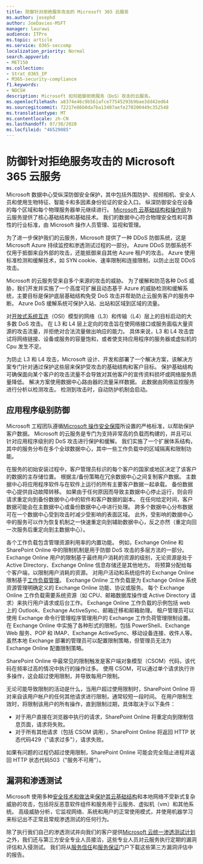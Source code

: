 ```yaml
---
title: 防御针对拒绝服务攻击的 Microsoft 365 云服务
ms.author: josephd
author: JoeDavies-MSFT
manager: laurawi
audience: ITPro
ms.topic: article
ms.service: O365-seccomp
localization_priority: Normal
search.appverid:
- MET150
ms.collection:
- Strat_O365_IP
- M365-security-compliance
f1.keywords:
- NOCSH
description: Microsoft 如何抵御拒绝服务（DoS）攻击的云服务。
ms.openlocfilehash: a8374e46c9b561afce77545293b9bae3dd42ed64
ms.sourcegitcommit: 72217e86b0da7ba13407aefe270200449c352548
ms.translationtype: MT
ms.contentlocale: zh-CN
ms.lasthandoff: 07/30/2020
ms.locfileid: "46529085"
---
```

# <a name="defending-microsoft-365-cloud-services-against-denial-of-service-attacks"></a>防御针对拒绝服务攻击的 Microsoft 365 云服务

Microsoft 数据中心受纵深防御安全保护，其中包括外围防护、视频相机、安全人员和使用生物特征、智能卡和多因素身份验证的安全入口。 纵深防御安全在设备的每个区域和每个物理服务器单元继续进行。 [Microsoft 云基础结构和操作组](https://www.microsoft.com/cloud-platform/global-datacenters)为云服务提供了核心基础结构和基础技术。 我们的数据中心符合物理安全性和可靠性的行业标准，由 Microsoft 操作人员管理、监视和管理。

为了进一步保护我们的云服务，Microsoft 提供了一种 DDoS 防御系统，这是 Microsoft Azure 持续监控和渗透测试过程的一部分。 Azure DDoS 防御系统不仅用于抵御来自外部的攻击，还能抵御来自其他 Azure 租户的攻击。 Azure 使用标准检测和缓解技术，如 SYN cookie、速率限制和连接限制，以防止出现 DDoS 攻击。

Microsoft 的云服务受来自多个来源的攻击的威胁。 为了缓解和防范各种 DoS 威胁，我们开发并实施了一个高度可扩展且动态基于 Azure 的威胁检测和缓解系统，主要目标是保护底层基础结构免受 DoS 攻击并帮助防止云服务客户的服务中断。 Azure DoS 缓解系统可保护入站、出站和区域到区域的流量。

对[开放式系统互连](https://docs.microsoft.com/windows-hardware/drivers/network/windows-network-architecture-and-the-osi-model)（OSI）模型的网络（L3）和传输（L4）层上的目标启动的大多数 DoS 攻击。 在 L3 和 L4 层上定向的攻击旨在使网络接口或服务面临大量资源的攻击流量，并拒绝对合法流量做出响应的能力。 具体来说，L3 和 L4 攻击尝试将网络链接、设备或服务的容量饱和，或者使支持应用程序的服务器或虚拟机的 Cpu 发生不足。

为防止 L3 和 L4 攻击，Microsoft 设计、开发和部署了一个解决方案，该解决方案专门针对通过保护这些层来保护受攻击的基础结构和客户目标。 保护基础结构可确保面向某个客户的攻击流量不会导致对其他客户的宣传资料损坏或网络服务质量降低。 解决方案使用数据中心路由器的流量采样数据。 此数据由网络监控服务进行分析以检测攻击。 检测到攻击时，自动防护机制会启动。

## <a name="application-level-defenses"></a>应用程序级别防御
Microsoft 工程团队遵循[Microsoft 操作安全保障](https://www.microsoft.com/SDL/OperationalSecurityAssurance)所设置的严格标准，以帮助保护客户数据。 Microsoft 的云服务是专门为支持非常高的负载而构建的，并且可以针对应用程序级别的 DoS 攻击进行保护和缓解。 我们实施了一个扩展体系结构，其中的服务分布在多个全球数据中心，其中一些工作负载中的区域隔离和限制功能。

在服务的初始安装过程中，客户管理员标识的每个客户的国家或地区决定了该客户的数据的主存储位置。 根据主/备份策略在冗余数据中心之间复制客户数据。 主数据中心将应用程序软件与在软件上运行的所有主要客户数据一起承载。 备份数据中心提供自动故障转移。 如果由于任何原因而导致主数据中心停止运行，则会将请求重定向到备份数据中心中的软件和客户数据的副本。 在任何给定时间，客户数据可能会在主数据中心或备份数据中心中进行处理。 跨多个数据中心分布数据可在一个数据中心受到攻击时减少受影响的表面区域。 此外，受影响的数据中心中的服务可以作为恢复机制之一快速重定向到辅助数据中心，反之亦然（重定向回一次服务后重定向到主数据中心）。

各个工作负载包含管理资源利用率的内置功能。 例如，Exchange Online 和 SharePoint Online 中的限制机制是用于防御 DoS 攻击的多层方法的一部分。 Exchange Online 用户的限制基于最终用户消耗的资源的级别，无论资源是处于 Active Directory、Exchange Online 信息存储还是其他地方。 将预算分配给每个客户端，以限制用户消耗的资源。 对用户活动和系统组件的 Exchange Online 限制基于[工作负载管理](https://technet.microsoft.com/library/jj150503(v=exchg.150).aspx)。 Exchange Online 工作负载是为 Exchange Online 系统资源管理明确定义的 Exchange Online 功能、协议或服务。 每个 Exchange Online 工作负载需要系统资源（如 CPU、邮箱数据库操作或 Active Directory 请求）来执行用户请求或后台工作。 Exchange Online 工作负载的示例包括 web 上的 Outlook、Exchange ActiveSync、邮箱迁移和邮箱助理。 租户管理员可以使用 Exchange 命令行管理程序管理用户的 Exchange 工作负荷管理限制设置。 在 Exchange Online 中实施了各种形式的限制，包括 PowerShell、Exchange Web 服务、POP 和 IMAP、Exchange ActiveSync、移动设备连接、收件人等。 虽然本地 Exchange 部署的管理员可以配置限制策略，但管理员无法为 Exchange Online 配置限制策略。

SharePoint Online 中最常见的限制触发是客户端对象模型（CSOM）代码，该代码在频率过高的情况中执行的操作过多。 使用 CSOM，可以通过单个请求执行许多操作，这会超过使用限制，并导致每用户限制。

无论可能导致限制的活动是什么，当用户超过使用限制时，SharePoint Online 将对来自该用户帐户的任何其他请求进行限制，通常较短一段时间。 在用户限制生效时，将限制该用户的所有操作，直到限制过期，具体取决于以下条件：
- 对于用户直接在浏览器中执行的请求，SharePoint Online 将重定向到限制信息页面，请求将失败。
- 对于所有其他请求（包括 CSOM 调用），SharePoint Online 将返回 HTTP 状态代码429（"请求过多"），请求失败。

如果有问题的过程仍超过使用限制，SharePoint Online 可能会完全阻止进程并返回 HTTP 状态代码503（"服务不可用"）。

## <a name="vulnerability-and-penetration-testing"></a>漏洞和渗透测试
Microsoft 使用多种[安全技术和做法](https://www.microsoft.com/trustcenter/security/threatmanagement)来[保护其云基础结构](https://blogs.technet.microsoft.com/hybridcloud/2015/05/05/protecting-your-datacenter-and-cloud-from-emerging-threats/)和本地网络不受新式复杂威胁的攻击，包括将反恶意软件组件和服务用于云服务、虚拟机（vm）和其他系统。 高级威胁分析，它监视网络、系统和用户的正常使用模式，并使用机器学习来标记出不正常且常规渗透测试的任何行为。

除了执行我们自己的渗透测试并向我们的客户提供[Microsoft 云统一渗透测试计划](https://technet.microsoft.com/mt784683)之外，我们还与第三方安全专业人员接洽，这些专业人员对云服务执行定期的漏洞评估和入侵测试。 我们将从[服务信任](https://aka.ms/STP)和[服务保证](https://aka.ms/ServiceAssurance)门户下载这些第三方漏洞评估中的报告。
